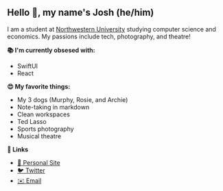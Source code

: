 ## Hello 👋, my name's Josh (he/him)
I am a student at [Northwestern University](https://www.northwestern.edu) studying computer science and economics. My passions include tech, photography, and theatre!

**📚 I'm currently obsesed with:**
* SwiftUI
* React

**😍 My favorite things:**
* My 3 dogs (Murphy, Rosie, and Archie)
* Note-taking in markdown
* Clean workspaces
* Ted Lasso
* Sports photography
* Musical theatre

**🔗 Links**
* [👤 Personal Site](https://hoffmanjoshua.dev)
* [🐦 Twitter](https://twitter.com/joshuadhoffman)
* [✉️ Email](mailto:hoffmanjoshua@u.northwestern.edu)

